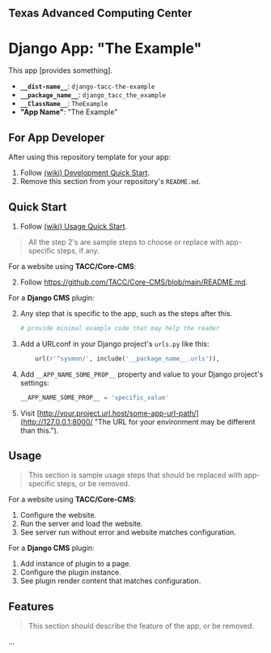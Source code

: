 ## Texas Advanced Computing Center
# Django App: "The Example"

This app [provides something].

- __`__dist-name__`__: `django-tacc-the-example`
- __`__package_name__`__: `django_tacc_the_example`
- __`__ClassName__`__: `TheExample`
- __"App Name"__: "The Example"

## For App Developer

After using this repository template for your app:

1. Follow [(wiki) Development Quick Start](https://github.com/TACC/Core-CMS-App/wiki/Development-Quick-Start).
2. Remove this section from your repository's `README.md`.


## Quick Start

1. Follow [(wiki) Usage Quick Start](https://github.com/TACC/Core-CMS-App/wiki/Usage-Quick-Start).

> All the step 2's are sample steps to choose or replace with app-specific steps, if any.

For a website using **TACC/Core-CMS**:

2. Follow https://github.com/TACC/Core-CMS/blob/main/README.md.

For a **Django CMS** plugin:

2. Any step that is specific to the app, such as the steps after this.

    ```python
    # provide minimal example code that may help the reader
    ```

3. Add a URLconf in your Django project's `urls.py` like this:

    ```python
        url(r'^sysmon/', include('__package_name__.urls')),
    ```

4. Add `__APP_NAME_SOME_PROP__` property and value to your Django project's settings:

    ```python
    __APP_NAME_SOME_PROP__ = 'specific_value'
    ```

5. Visit [http://your.project.url.host/some-app-url-path/](http://127.0.0.1:8000/ "The URL for your environment may be different than this.").

## Usage

> This section is sample usage steps that should be replaced with app-specific steps, or be removed.

For a website using **TACC/Core-CMS**:

1. Configure the website.
1. Run the server and load the website.
1. See server run without error and website matches configuration.

For a **Django CMS** plugin:

1. Add instance of plugin to a page.
1. Configure the plugin instance.
1. See plugin render content that matches configuration.

## Features

> This section should describe the feature of the app, or be removed.

…
